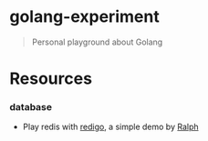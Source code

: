 # golang-experiment

> Personal playground about Golang

# Resources

### database

* Play redis with [redigo](https://github.com/garyburd/redigo), a simple demo by [Ralph](https://coderwall.com/p/unklzq)
